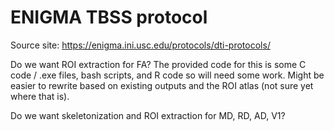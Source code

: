 # ENIGMA TBSS protocol

Source site: https://enigma.ini.usc.edu/protocols/dti-protocols/

Do we want ROI extraction for FA? The provided code for this is some C code / .exe files,
bash scripts, and R code so will need some work. Might be easier to rewrite based on
existing outputs and the ROI atlas (not sure yet where that is).

Do we want skeletonization and ROI extraction for MD, RD, AD, V1?

